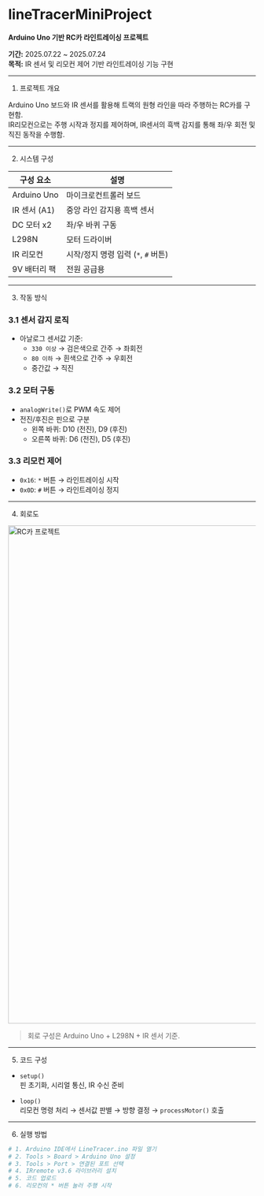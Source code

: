 lineTracerMiniProject
=====================

**Arduino Uno 기반 RC카 라인트레이싱 프로젝트**

**기간:** 2025.07.22 ~ 2025.07.24  
**목적:** IR 센서 및 리모컨 제어 기반 라인트레이싱 기능 구현

---

1. 프로젝트 개요

Arduino Uno 보드와 IR 센서를 활용해 트랙의 원형 라인을 따라 주행하는 RC카를 구현함.  
IR리모컨으로는 주행 시작과 정지를 제어하며, IR센서의 흑백 감지를 통해 좌/우 회전 및 직진 동작을 수행함.

---

2. 시스템 구성

| 구성 요소        | 설명                                 |
|------------------|--------------------------------------|
| Arduino Uno       | 마이크로컨트롤러 보드                |
| IR 센서 (A1)       | 중앙 라인 감지용 흑백 센서           |
| DC 모터 x2        | 좌/우 바퀴 구동                      |
| L298N             | 모터 드라이버                        |
| IR 리모컨         | 시작/정지 명령 입력 (`*`, `#` 버튼)  |
| 9V 배터리 팩      | 전원 공급용                          |

---

3. 작동 방식

### 3.1 센서 감지 로직

- 아날로그 센서값 기준:
  - `330 이상` → 검은색으로 간주 → 좌회전
  - `80 이하` → 흰색으로 간주 → 우회전
  - 중간값 → 직진

### 3.2 모터 구동

- `analogWrite()`로 PWM 속도 제어
- 전진/후진은 핀으로 구분
  - 왼쪽 바퀴: D10 (전진), D9 (후진)
  - 오른쪽 바퀴: D6 (전진), D5 (후진)

### 3.3 리모컨 제어

- `0x16`: `*` 버튼 → 라인트레이싱 시작
- `0x0D`: `#` 버튼 → 라인트레이싱 정지

---

4. 회로도
<img width="1946" height="1011" alt="RC카 프로젝트" src="https://github.com/user-attachments/assets/c220cce9-1098-4b10-af06-87cc7800b6a1" />

> 회로 구성은 Arduino Uno + L298N + IR 센서 기준.  

---

5. 코드 구성

- `setup()`  
  핀 초기화, 시리얼 통신, IR 수신 준비

- `loop()`  
  리모컨 명령 처리 → 센서값 판별 → 방향 결정 → `processMotor()` 호출

---

6. 실행 방법

```bash
# 1. Arduino IDE에서 LineTracer.ino 파일 열기
# 2. Tools > Board > Arduino Uno 설정
# 3. Tools > Port > 연결된 포트 선택
# 4. IRremote v3.6 라이브러리 설치
# 5. 코드 업로드
# 6. 리모컨의 * 버튼 눌러 주행 시작
